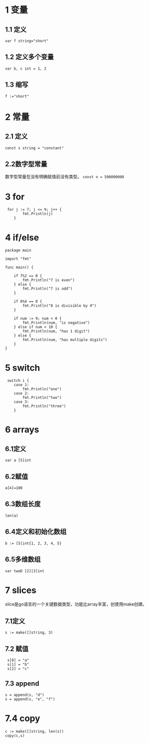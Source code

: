 # 1 变量

## 1.1 定义

`var f string="short"`

## 1.2 定义多个变量

`var b, c int = 1, 2`

## 1.3 缩写

`f :="short"`

# 2 常量

## 2.1 定义

`const s string = "constant"`

## 2.2数字型常量

数字型常量在没有明确赋值前没有类型。
`const n = 500000000`

# 3 for

```
 for j := 7; j <= 9; j++ {
        fmt.Println(j)
    }
```

# 4 if/else
```
package main

import "fmt"

func main() {

    if 7%2 == 0 {
        fmt.Println("7 is even")
    } else {
        fmt.Println("7 is odd")
    }

    if 8%4 == 0 {
        fmt.Println("8 is divisible by 4")
    }

    if num := 9; num < 0 {
        fmt.Println(num, "is negative")
    } else if num < 10 {
        fmt.Println(num, "has 1 digit")
    } else {
        fmt.Println(num, "has multiple digits")
    }
}
```

# 5 switch
```
 switch i {
    case 1:
        fmt.Println("one")
    case 2:
        fmt.Println("two")
    case 3:
        fmt.Println("three")
    }
```

# 6 arrays

## 6.1定义

`var a [5]int`

## 6.2赋值

`a[4]=100`

## 6.3数组长度

`len(a)`

## 6.4定义和初始化数组

`b := [5]int{1, 2, 3, 4, 5}`

## 6.5多维数组

`var twoD [2][3]int`

# 7 slices

slice是go语言的一个关键数据类型，功能比array丰富，创使用make创建。

## 7.1定义

`s := make([]string, 3)`

## 7.2 赋值

```
 s[0] = "a"
 s[1] = "b"
 s[2] = "c"
```

## 7.3 append

```
s = append(s, "d")
s = append(s, "e", "f")
```

# 7.4 copy

```
c := make([]string, len(s))
copy(c,s)
```
